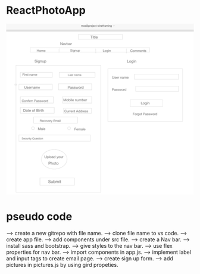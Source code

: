 # ReactPhotoApp
![wireframe](./Screen%20Shot%202020-04-15%20at%2011.15.12%20PM.png)
# 
# pseudo code
--> create a new gitrepo with file name.
--> clone file name to vs code.
--> create app file.
--> add components under src file.
--> create a Nav bar. 
--> install sass and bootstrap. 
--> give styles to the nav bar.
--> use flex properties for nav bar.
--> import components in app.js.
--> implement label and input tags  to create email page.
--> create sign up form.
--> add pictures in pictures.js by using gird propeties.
